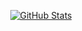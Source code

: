 <p align="center">
    <a href="https://github.com/PaulYuuu">
      <img alt="GitHub Stats" src="https://github-readme-stats.vercel.app/api?username=PaulYuuu&hide=issues&show_icons=true&" />
    </a>
</p>
